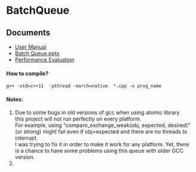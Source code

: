 # BatchQueue

## Documents
* [User Manual](docs/User%20manual.docx)
* [Batch Queue pptx](docs/Batch%20Queue.pptx)
* [Performance Evaluation](docs/BQueue.xlsx)

#### How to compile?  
`g++ -std=c++11  -pthread -march=native  *.cpp -o prog_name`

#### Notes:
1.  Due to some bugs in old versions of gcc when using atomic library  
    this project will not run perfectly on every platform.  
    For example, using "compare_exchange_weak(obj, expected, desired)" (or strong)
    might fail even if obj=expected and there are no threads to interrupt.  
    I was trying to fix it in order to make it work for any platform.
    Yet, there is a chance to have some problems using this queue with older GCC version.
2. 
